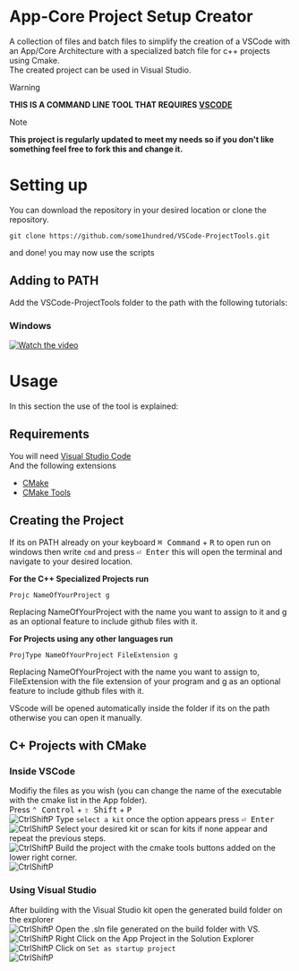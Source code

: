 # App-Core Project Setup Creator
A collection of files and batch files to simplify the creation of a VSCode with an App/Core Architecture with a specialized batch file for c++ projects using Cmake.  
The created project can be used in Visual Studio.
> [!WARNING]
**THIS IS A COMMAND LINE TOOL THAT REQUIRES [VSCODE](https://code.visualstudio.com/download)**

> [!NOTE]
**This project is regularly updated to meet my needs so if you don't like something feel free to fork this and change it.**
# Setting up
You can download the repository in your desired location or clone the repository.
```
git clone https://github.com/some1hundred/VSCode-ProjectTools.git
```
and done! you may now use the scripts
## Adding to PATH
Add the VSCode-ProjectTools folder to the path with the following tutorials:
### Windows
[![Watch the video](https://img.youtube.com/vi/gb9e3m98avk/0.jpg "Thumbnail of a tutorial on how to add files to path that takes you to the tutorial upon clicking on it")](https://www.youtube.com/watch?v=gb9e3m98avk)
# Usage
In this section the use of the tool is explained:
## Requirements
You will need [Visual Studio Code](https://code.visualstudio.com/download)  
And the following extensions  

- [CMake](https://marketplace.visualstudio.com/items?itemName=twxs.cmake)
- [CMake Tools](https://marketplace.visualstudio.com/items?itemName=ms-vscode.cmake-tools)  
## Creating the Project
If its on PATH already on your keyboard <kbd>⌘ Command</kbd> + <kbd>R</kbd> to open run on windows then write ```cmd``` and press <kbd>⏎ Enter</kbd> this will open the terminal and navigate to your desired location.  

**For the C++ Specialized Projects run**
```
Projc NameOfYourProject g
``` 
Replacing NameOfYourProject with the name you want to assign to it and g as an optional feature to include github files with it.     
  
**For Projects using any other languages run**
```
ProjType NameOfYourProject FileExtension g
```
 Replacing NameOfYourProject with the name you want to assign to, FileExtension with the file extension of your program and g as an optional feature to include github files with it.    
   
VScode will be opened automatically inside the folder if its on the path otherwise you can open it manually.
## C+ Projects with CMake
### Inside VSCode
Modifiy the files as you wish (you can change the name of the executable with the cmake list in the App folder).  
Press <kbd>⌃ Control</kbd> + <kbd>⇧ Shift</kbd> + <kbd>P</kbd>   
![CtrlShiftP](Img/CtrlShiftP.png "Image showing the menu that pops up when using the command")
Type ```select a kit``` once the option appears press <kbd>⏎ Enter</kbd>  
![CtrlShiftP](Img/SelectAKit.png "Image showing the options appear upon typing 'select a kit'")
Select your desired kit or scan for kits if none appear and repeat the previous steps.  
![CtrlShiftP](Img/SelectKit.png "Image showing the options appear upon pressing enter")
Build the project with the cmake tools buttons added on the lower right corner.  
![CtrlShiftP](Img/Build.png "Image showing the build button")
### Using Visual Studio
After building with the Visual Studio kit open the generated build folder on the explorer  
![CtrlShiftP](Img/BuildFolder.png "Image showing the build folder on the explroer")
Open the .sln file generated on the build folder with VS.  
![CtrlShiftP](Img/OpenSolution.png "Image showing the .sln file on the explorer")
Right Click on the App Project in the Solution Explorer  
![CtrlShiftP](Img/RightClick.png "Image showing the App Project in the Solution Explorer")
Click on ```Set as startup project```  
![CtrlShiftP](Img/SetAS.png "Image setting the App Project as StartupProject")
